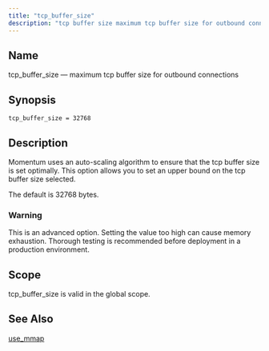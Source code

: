 ```yaml
---
title: "tcp_buffer_size"
description: "tcp buffer size maximum tcp buffer size for outbound connections tcp buffer size 32768 Momentum uses an auto scaling algorithm to ensure that the tcp buffer size is set optimally This option allows you to set an upper bound on the tcp buffer size selected The default is 32768 bytes..."
---
```


<a name="conf.ref.tcp_buffer_size"></a> 
## Name

tcp_buffer_size — maximum tcp buffer size for outbound connections

## Synopsis

`tcp_buffer_size = 32768`

<a name="idp26730816"></a> 
## Description

Momentum uses an auto-scaling algorithm to ensure that the tcp buffer size is set optimally. This option allows you to set an upper bound on the tcp buffer size selected.

The default is 32768 bytes.

### Warning

This is an advanced option. Setting the value too high can cause memory exhaustion. Thorough testing is recommended before deployment in a production environment.

<a name="idp26734320"></a> 
## Scope

tcp_buffer_size is valid in the global scope.

<a name="idp26736160"></a> 
## See Also

[use_mmap](/momentum/4/config/ref-use-mmap)